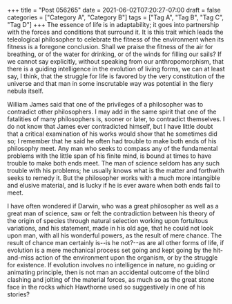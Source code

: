 +++
title = "Post 056265"
date = 2021-06-02T07:20:27-07:00
draft = false
categories = ["Category A", "Category B"]
tags = ["Tag A", "Tag B", "Tag C", "Tag D"]
+++
The essence of life is in adaptability; it goes into partnership with the forces and conditions that surround it. It is this trait which leads the teleological philosopher to celebrate the fitness of the environment when its fitness is a foregone conclusion. Shall we praise the fitness of the air for breathing, or of the water for drinking, or of the winds for filling our sails? If we cannot say explicitly, without speaking from our anthropomorphism, that there is a guiding intelligence in the evolution of living forms, we can at least say, I think, that the struggle for life is favored by the very constitution of the universe and that man in some inscrutable way was potential in the fiery nebula itself.

William James said that one of the privileges of a philosopher was to contradict other philosophers. I may add in the same spirit that one of the fatalities of many philosophers is, sooner or later, to contradict themselves. I do not know that James ever contradicted himself, but I have little doubt that a critical examination of his works would show that he sometimes did so; I remember that he said he often had trouble to make both ends of his philosophy meet. Any man who seeks to compass any of the fundamental problems with the little span of his finite mind, is bound at times to have trouble to make both ends meet. The man of science seldom has any such trouble with his problems; he usually knows what is the matter and forthwith seeks to remedy it. But the philosopher works with a much more intangible and elusive material, and is lucky if he is ever aware when both ends fail to meet.

I have often wondered if Darwin, who was a great philosopher as well as a great man of science, saw or felt the contradiction between his theory of the origin of species through natural selection working upon fortuitous variations, and his statement, made in his old age, that he could not look upon man, with all his wonderful powers, as the result of mere chance. The result of chance man certainly is--is he not?--as are all other forms of life, if evolution is a mere mechanical process set going and kept going by the hit-and-miss action of the environment upon the organism, or by the struggle for existence. If evolution involves no intelligence in nature, no guiding or animating principle, then is not man an accidental outcome of the blind clashing and jolting of the material forces, as much so as the great stone face in the rocks which Hawthorne used so suggestively in one of his stories?
